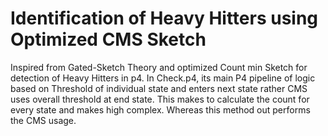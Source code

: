 # Identification of Heavy Hitters using Optimized CMS Sketch
Inspired from Gated-Sketch Theory and optimized Count min Sketch for detection of Heavy Hitters in p4. 
In Check.p4, its main P4 pipeline of logic based on Threshold of individual state and enters next state rather CMS uses overall threshold at end state. This makes to calculate the count for every state and makes high complex. Whereas this method out performs the CMS usage.
